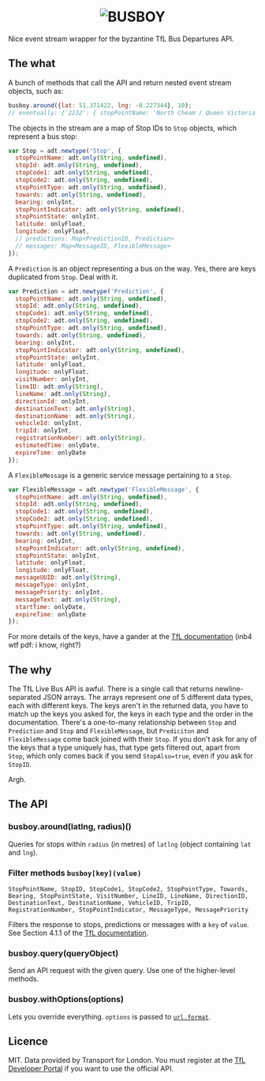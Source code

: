 <h1 align="center"><img src="https://raw.githubusercontent.com/quarterto/node-busboy/master/logo.png" alt="BUSBOY"></h1>

Nice event stream wrapper for the byzantine TfL Bus Departures API.

## The what

A bunch of methods that call the API and return nested event stream objects, such as:

```javascript
busboy.around({lat: 51.371422, lng: -0.227344}, 10);
// eventually: {'2232': { stopPointName: 'North Cheam / Queen Victoria', ... }}
```

The objects in the stream are a map of Stop IDs to `Stop` objects, which represent a bus stop:

```javascript
var Stop = adt.newtype('Stop', {
  stopPointName: adt.only(String, undefined),
  stopId: adt.only(String, undefined),
  stopCode1: adt.only(String, undefined),
  stopCode2: adt.only(String, undefined),
  stopPointType: adt.only(String, undefined),
  towards: adt.only(String, undefined),
  bearing: onlyInt,
  stopPointIndicator: adt.only(String, undefined),
  stopPointState: onlyInt,
  latitude: onlyFloat,
  longitude: onlyFloat,
  // predictions: Map<PredictionID, Prediction>
  // messages: Map<MessageID, FlexibleMessage>
});
```

A `Prediction` is an object representing a bus on the way. Yes, there are keys duplicated from `Stop`. Deal with it.

```javascript
var Prediction = adt.newtype('Prediction', {
  stopPointName: adt.only(String, undefined),
  stopId: adt.only(String, undefined),
  stopCode1: adt.only(String, undefined),
  stopCode2: adt.only(String, undefined),
  stopPointType: adt.only(String, undefined),
  towards: adt.only(String, undefined),
  bearing: onlyInt,
  stopPointIndicator: adt.only(String, undefined),
  stopPointState: onlyInt,
  latitude: onlyFloat,
  longitude: onlyFloat,
  visitNumber: onlyInt,
  lineID: adt.only(String),
  lineName: adt.only(String),
  directionId: onlyInt,
  destinationText: adt.only(String),
  destinationName: adt.only(String),
  vehicleId: onlyInt,
  tripId: onlyInt,
  registrationNumber: adt.only(String),
  estimatedTime: onlyDate,
  expireTime: onlyDate
});
```

A `FlexibleMessage` is a generic service message pertaining to a `Stop`.

```javascript
var FlexibleMessage = adt.newtype('FlexibleMessage', {
  stopPointName: adt.only(String, undefined),
  stopId: adt.only(String, undefined),
  stopCode1: adt.only(String, undefined),
  stopCode2: adt.only(String, undefined),
  stopPointType: adt.only(String, undefined),
  towards: adt.only(String, undefined),
  bearing: onlyInt,
  stopPointIndicator: adt.only(String, undefined),
  stopPointState: onlyInt,
  latitude: onlyFloat,
  longitude: onlyFloat,
  messageUUID: adt.only(String),
  messageType: onlyInt,
  messagePriority: onlyInt,
  messageText: adt.only(String),
  startTime: onlyDate,
  expireTime: onlyDate
});
```

For more details of the keys, have a gander at the [TfL documentation](http://www.tfl.gov.uk/cdn/static/cms/documents/tfl-live-bus-and-river-bus-arrivals-api-documentation.pdf) (inb4 wtf pdf: i know, right?)

## The why

The TfL Live Bus API is awful. There is a single call that returns newline-separated JSON arrays. The arrays represent one of 5 different data types, each with different keys. The keys aren't in the returned data, you have to match up the keys you asked for, the keys in each type and the order in the documentation. There's a one-to-many relationship between `Stop` and `Prediction` and `Stop` and `FlexibleMessage`, but `Prediciton` and `FlexibleMessage` come back joined with their `Stop`. If you don't ask for any of the keys that a type uniquely has, that type gets filtered out, apart from `Stop`, which only comes back if you send `StopAlso=true`, even if you ask for `StopID`.

Argh.

## The API

### busboy.around(latlng, radius)()

Queries for stops within `radius` (in metres) of `latlng` (object containing `lat` and `lng`).

### Filter methods `busboy[key](value)`

`StopPointName, StopID, StopCode1, StopCode2, StopPointType, Towards, Bearing, StopPointState, VisitNumber, LineID, LineName, DirectionID, DestinationText, DestinationName, VehicleID, TripID, RegistrationNumber, StopPointIndicator, MessageType, MessagePriority`

Filters the response to stops, predictions or messages with a `key` of `value`. See Section 4.1.1 of the [TfL documentation](http://www.tfl.gov.uk/cdn/static/cms/documents/tfl-live-bus-and-river-bus-arrivals-api-documentation.pdf).

### busboy.query(queryObject)

Send an API request with the given query. Use one of the higher-level methods.

### busboy.withOptions(options)

Lets you override everything. `options` is passed to [`url.format`](http://nodejs.org/api/url.html#url_url_format_urlobj).

## Licence

MIT. Data provided by Transport for London. You must register at the [TfL Developer Portal](http://www.tfl.gov.uk/developers) if you want to use the official API.
